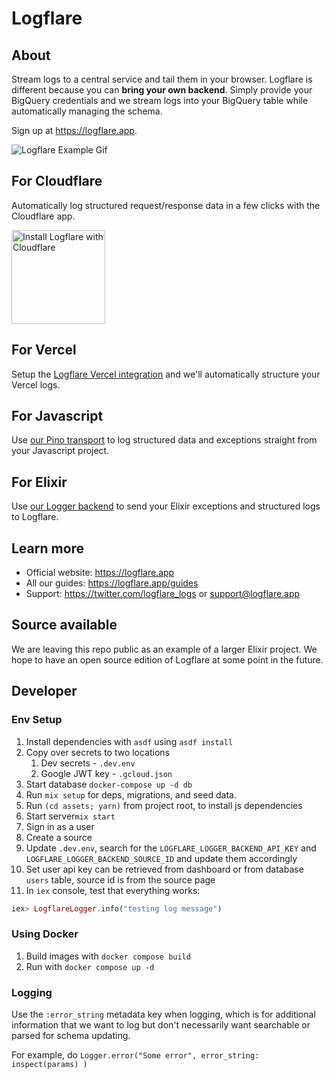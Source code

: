 # Logflare

## About

Stream logs to a central service and tail them in your browser. Logflare is different because you can **bring your own backend**. Simply provide your BigQuery credentials and we stream logs into your BigQuery table while automatically managing the schema.

Sign up at https://logflare.app.

![Logflare Example Gif](https://logflare.app/images/logflare-example.gif)

## For Cloudflare

Automatically log structured request/response data in a few clicks with the Cloudflare app.

<a href="https://www.cloudflare.com/apps/logflare/install?source=button">
  <img
    src="https://install.cloudflareapps.com/install-button.png"
    alt="Install Logflare with Cloudflare"
    border="0"
    width="150">
</a>

## For Vercel

Setup the [Logflare Vercel integration](https://vercel.com/integrations/logflare) and we'll automatically structure your Vercel logs.

## For Javascript

Use [our Pino transport](https://github.com/Logflare/pino-logflare) to log structured data and exceptions straight from your Javascript project.

## For Elixir

Use [our Logger backend](https://github.com/Logflare/logflare_logger_backend) to send your Elixir exceptions and structured logs to Logflare.

## Learn more

- Official website: https://logflare.app
- All our guides: https://logflare.app/guides
- Support: https://twitter.com/logflare_logs or support@logflare.app

## Source available

We are leaving this repo public as an example of a larger Elixir project. We hope to have an open source edition of Logflare at some point in the future.

## Developer

### Env Setup

1. Install dependencies with `asdf` using `asdf install`
1. Copy over secrets to two locations
   1. Dev secrets - `.dev.env`
   2. Google JWT key - `.gcloud.json`
1. Start database `docker-compose up -d db`
1. Run `mix setup` for deps, migrations, and seed data.
1. Run `(cd assets; yarn)` from project root, to install js dependencies
1. Start server`mix start`
1. Sign in as a user
1. Create a source
1. Update `.dev.env`, search for the `LOGFLARE_LOGGER_BACKEND_API_KEY` and `LOGFLARE_LOGGER_BACKEND_SOURCE_ID` and update them accordingly
1. Set user api key can be retrieved from dashboard or from database `users` table, source id is from the source page
1. In `iex` console, test that everything works:

```elixir
iex> LogflareLogger.info("testing log message")
```

### Using Docker

1. Build images with `docker compose build`
2. Run with `docker compose up -d`

### Logging

Use the `:error_string` metadata key when logging, which is for additional information that we want to log but don't necessarily want searchable or parsed for schema updating.

For example, do `Logger.error("Some error", error_string: inspect(params) )`
